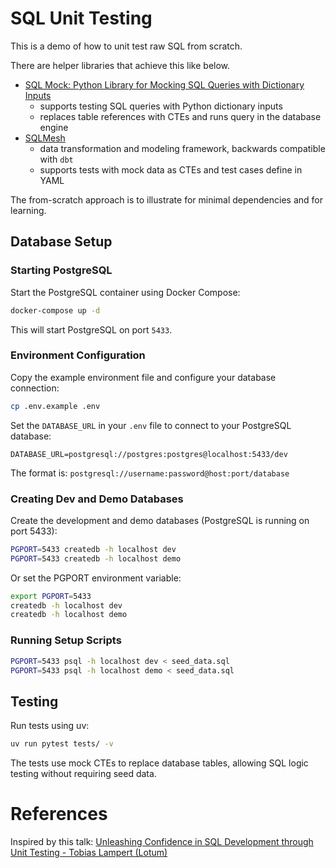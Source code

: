 # SQL Unit Testing

This is a demo of how to unit test raw SQL from scratch.

There are helper libraries that achieve this like below.
- [SQL Mock: Python Library for Mocking SQL Queries with Dictionary Inputs](https://github.com/DeepLcom/sql-mock)
    - supports testing SQL queries with Python dictionary inputs
    - replaces table references with CTEs and runs query in the database engine
- [SQLMesh](https://www.tobikodata.com/sqlmesh)
    - data transformation and modeling framework, backwards compatible with `dbt`
    - supports tests with mock data as CTEs and test cases define in YAML

The from-scratch approach is to illustrate for minimal dependencies and for learning.

## Database Setup

### Starting PostgreSQL

Start the PostgreSQL container using Docker Compose:

```bash
docker-compose up -d
```

This will start PostgreSQL on port `5433`.

### Environment Configuration

Copy the example environment file and configure your database connection:

```bash
cp .env.example .env
```

Set the `DATABASE_URL` in your `.env` file to connect to your PostgreSQL database:

```
DATABASE_URL=postgresql://postgres:postgres@localhost:5433/dev
```

The format is: `postgresql://username:password@host:port/database`

### Creating Dev and Demo Databases

Create the development and demo databases (PostgreSQL is running on port 5433):

```bash
PGPORT=5433 createdb -h localhost dev
PGPORT=5433 createdb -h localhost demo
```

Or set the PGPORT environment variable:

```bash
export PGPORT=5433
createdb -h localhost dev
createdb -h localhost demo
```

### Running Setup Scripts

```bash
PGPORT=5433 psql -h localhost dev < seed_data.sql
PGPORT=5433 psql -h localhost demo < seed_data.sql
```

## Testing

Run tests using uv:

```bash
uv run pytest tests/ -v
```

The tests use mock CTEs to replace database tables, allowing SQL logic testing without requiring seed data.

# References

Inspired by this talk: [Unleashing Confidence in SQL Development through Unit Testing - Tobias Lampert (Lotum)](https://www.youtube.com/watch?v=YRVTWwFFd8c)
